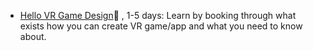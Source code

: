 
- [Hello VR Game Design]()🚷 , 1-5 days: Learn by booking through what exists how you can create VR game/app and what you need to know about. 
